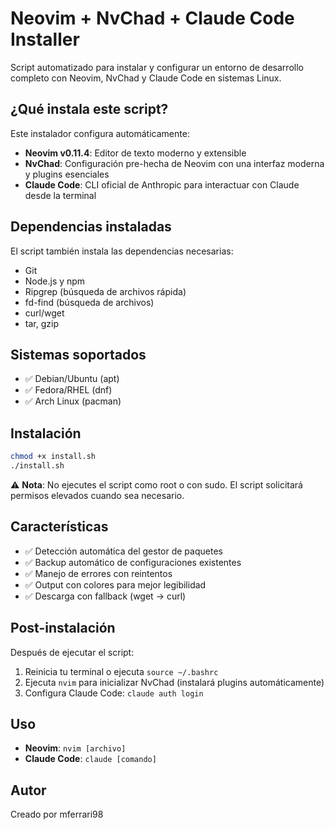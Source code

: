 # Neovim + NvChad + Claude Code Installer

Script automatizado para instalar y configurar un entorno de desarrollo completo con Neovim, NvChad y Claude Code en sistemas Linux.

## ¿Qué instala este script?

Este instalador configura automáticamente:

- **Neovim v0.11.4**: Editor de texto moderno y extensible
- **NvChad**: Configuración pre-hecha de Neovim con una interfaz moderna y plugins esenciales
- **Claude Code**: CLI oficial de Anthropic para interactuar con Claude desde la terminal

## Dependencias instaladas

El script también instala las dependencias necesarias:

- Git
- Node.js y npm
- Ripgrep (búsqueda de archivos rápida)
- fd-find (búsqueda de archivos)
- curl/wget
- tar, gzip

## Sistemas soportados

- ✅ Debian/Ubuntu (apt)
- ✅ Fedora/RHEL (dnf)
- ✅ Arch Linux (pacman)

## Instalación

```bash
chmod +x install.sh
./install.sh
```

⚠️ **Nota**: No ejecutes el script como root o con sudo. El script solicitará permisos elevados cuando sea necesario.

## Características

- ✅ Detección automática del gestor de paquetes
- ✅ Backup automático de configuraciones existentes
- ✅ Manejo de errores con reintentos
- ✅ Output con colores para mejor legibilidad
- ✅ Descarga con fallback (wget → curl)

## Post-instalación

Después de ejecutar el script:

1. Reinicia tu terminal o ejecuta `source ~/.bashrc`
2. Ejecuta `nvim` para inicializar NvChad (instalará plugins automáticamente)
3. Configura Claude Code: `claude auth login`

## Uso

- **Neovim**: `nvim [archivo]`
- **Claude Code**: `claude [comando]`

## Autor

Creado por mferrari98
